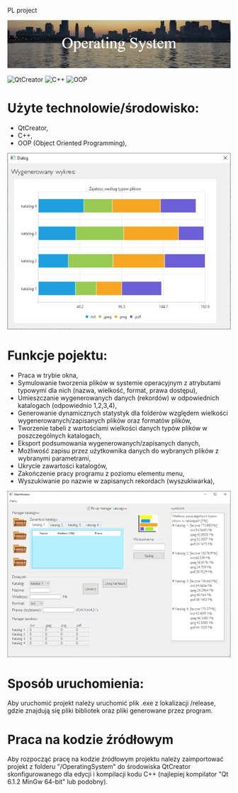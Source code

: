 PL project

![banner](info/banner.png)

![QtCreator](https://img.shields.io/badge/-QtCreator-brightgreen)
![C++](https://img.shields.io/badge/-C%2B%2B-orange)
![OOP](https://img.shields.io/badge/-OOP-9cf)

# Użyte technolowie/środowisko:
 - QtCreator,
 - C++,
 - OOP (Object Oriented Programming),

![wykres](info/preview_2.png)

# Funkcje pojektu:
 -  Praca w trybie okna,
 - Symulowanie tworzenia plików w systemie operacyjnym z atrybutami typowymi dla nich (nazwa, wielkość, format, prawa dostępu),
 - Umieszczanie wygenerowanych danych (rekordów) w odpowiednich katalogach (odpowiednio 1,2,3,4),
 - Generowanie dynamicznych statystyk dla folderów względem wielkości wygenerowanych/zapisanych plików oraz formatów plików,
 - Tworzenie tabeli z wartościami wielkości danych typów plików w poszczególnych katalogach,
 - Eksport podsumowania wygenerowanych/zapisanych danych,
 - Możliwość zapisu przez użytkownika danych do wybranych plików z wybranymi parametrami,
 - Ukrycie zawartości katalogów,
 - Zakończenie pracy programu z poziomu elementu menu,
 - Wyszukiwanie po nazwie w zapisanych rekordach (wyszukiwarka),

![okno_programu](info/preview_1.png)

# Sposób uruchomienia:
Aby uruchomić projekt należy uruchomić plik .exe z lokalizacji /release, gdzie znajdują się pliki bibliotek oraz pliki generowane przez program.

# Praca na kodzie źródłowym
Aby rozpocząć pracę na kodzie źródłowym projektu należy zaimportować projekt z folderu "/OperatingSystem" do środowiska QtCreator skonfigurowanego dla edycji i kompilacji kodu C++ (najlepiej kompilator "Qt 6.1.2 MinGw 64-bit" lub podobny).